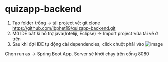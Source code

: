 # quizapp-backend
1) Tạo folder trống -> tải project về: git clone https://github.com/lbphet19/quizapp-backend.git
2) Mở IDE bất kì hỗ trợ java(Inteliji, Eclipse) -> Import project vừa tải về ở trên
3) Sau khi đợi IDE tự động cài dependencies, click chuột phải vào ![image](https://user-images.githubusercontent.com/75687993/221232290-a09c009b-e865-4600-9307-a36b4f39bf61.png)

Chọn run as -> Spring Boot App. Server sẽ khởi chạy trên cổng 8080
